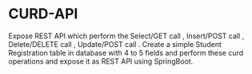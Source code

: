 # CURD-API
Expose REST API which perform the Select/GET call , Insert/POST call , Delete/DELETE call , Update/POST call . Create a simple Student Registration table in database with 4 to 5 fields and perform these curd operations and expose it as REST API using SpringBoot.
